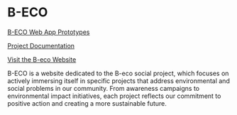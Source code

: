 # B-ECO

[B-ECO Web App Prototypes](https://dev.azure.com/B-Eco/B-Eco%20Web%20App/_wiki/wikis/B-Eco-Web-App.wiki/14/Prototipos)

[Project Documentation](https://docs.google.com/document/d/1Aprk1M5bzY3si0zYRnk-9UgfI9waqhsYVkn6f0w9bug/edit?usp=sharing)

[Visit the B-eco Website](https://b-eco.vercel.app/)

B-ECO is a website dedicated to the B-eco social project, which focuses on actively immersing itself in specific projects that address environmental and social problems in our community. From awareness campaigns to environmental impact initiatives, each project reflects our commitment to positive action and creating a more sustainable future.
